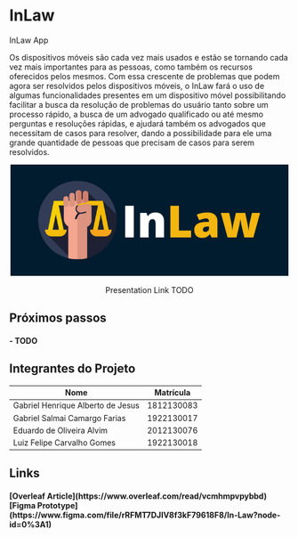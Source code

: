 # InLaw
InLaw App

<p>
   Os dispositivos móveis são cada vez mais usados e estão se tornando cada vez mais importantes para as pessoas, como também os recursos oferecidos pelos mesmos. Com essa crescente de problemas que podem agora ser resolvidos pelos dispositivos móveis, o InLaw fará o uso de algumas funcionalidades presentes em um dispositivo móvel possibilitando facilitar a busca da resolução de problemas do usuário tanto sobre um processo rápido, a busca de um advogado qualificado ou até mesmo perguntas e resoluções rápidas, e ajudará também os advogados que necessitam de casos para resolver, dando a possibilidade para ele uma grande quantidade de pessoas que precisam de casos para serem resolvidos.
<p>
  
  <p align="center">
    <img src="https://github.com/Salmaii/InLaw/blob/master/mobile/lib/assets/images/namedLogo.png" alt="InLaw Logo" />
  </p>

  
  <p align="center">
    Presentation Link TODO
  </p>


## Próximos passos

<h4><b>
- TODO
  </b></h4>


## Integrantes do Projeto

| Nome                              | Matrícula  |
| --------------------------------- | ---------- |
| Gabriel Henrique Alberto de Jesus | 1812130083 |
| Gabriel Salmai Camargo Farias     | 1922130017 |
| Eduardo de Oliveira Alvim         | 2012130076 |
| Luiz Felipe Carvalho Gomes        | 1922130018 |


## Links
<h4><b>
   [Overleaf Article](https://www.overleaf.com/read/vcmhmpvpybbd)
   [Figma Prototype](https://www.figma.com/file/rRFMT7DJIV8f3kF79618F8/In-Law?node-id=0%3A1)
  </b></h4>
